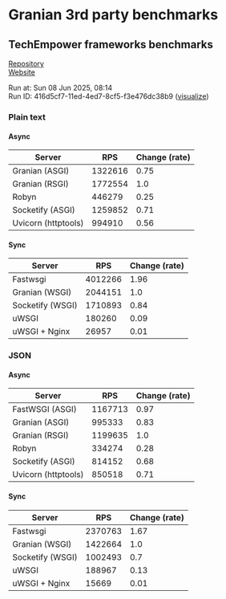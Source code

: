 # Granian 3rd party benchmarks

## TechEmpower frameworks benchmarks

[Repository](https://github.com/TechEmpower/FrameworkBenchmarks)    
[Website](http://www.techempower.com/benchmarks/)

Run at: Sun 08 Jun 2025, 08:14    
Run ID: 416d5cf7-11ed-4ed7-8cf5-f3e476dc38b9 ([visualize](https://www.techempower.com/benchmarks/#section=test&runid=416d5cf7-11ed-4ed7-8cf5-f3e476dc38b9))


### Plain text


#### Async

| Server | RPS | Change (rate) |
| --- | --- | --- |
| Granian (ASGI) | 1322616 | 0.75 |
| Granian (RSGI) | 1772554 | 1.0 |
| Robyn | 446279 | 0.25 |
| Socketify (ASGI) | 1259852 | 0.71 |
| Uvicorn (httptools) | 994910 | 0.56 |

#### Sync

| Server | RPS | Change (rate) |
| --- | --- | --- |
| Fastwsgi | 4012266 | 1.96 |
| Granian (WSGI) | 2044151 | 1.0 |
| Socketify (WSGI) | 1710893 | 0.84 |
| uWSGI | 180260 | 0.09 |
| uWSGI + Nginx | 26957 | 0.01 |



### JSON


#### Async

| Server | RPS | Change (rate) |
| --- | --- | --- |
| FastWSGI (ASGI) | 1167713 | 0.97 |
| Granian (ASGI) | 995333 | 0.83 |
| Granian (RSGI) | 1199635 | 1.0 |
| Robyn | 334274 | 0.28 |
| Socketify (ASGI) | 814152 | 0.68 |
| Uvicorn (httptools) | 850518 | 0.71 |

#### Sync

| Server | RPS | Change (rate) |
| --- | --- | --- |
| Fastwsgi | 2370763 | 1.67 |
| Granian (WSGI) | 1422664 | 1.0 |
| Socketify (WSGI) | 1002493 | 0.7 |
| uWSGI | 188967 | 0.13 |
| uWSGI + Nginx | 15669 | 0.01 |


